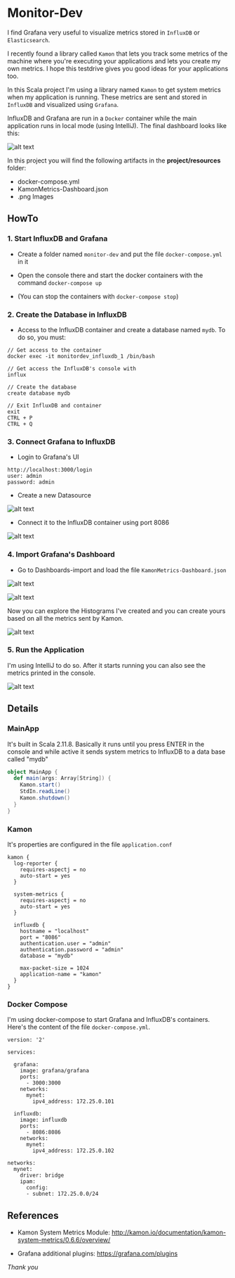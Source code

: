 # Monitor-Dev

I find Grafana very useful to visualize metrics stored in ```InfluxDB``` or ```Elasticsearch```.

I recently found a library called ```Kamon``` that lets you track some metrics of the machine where you're executing your applications and lets you create my own metrics.  I hope this testdrive gives you good ideas for your applications too.


In this Scala project I'm using a library named ```Kamon``` to get system metrics when my application is running.  These metrics are sent and stored in ```InfluxDB``` and visualized using ```Grafana```.

InfluxDB and Grafana are run in a ```Docker``` container while the main application runs in local mode (using IntelliJ).  The final dashboard looks like this:

![alt text](https://raw.githubusercontent.com/Kmellzie/monitor-dev/master/project/resources/imgs/KamonMetrics-Memory.png)

In this project you will find the following artifacts in the **project/resources** folder:

* docker-compose.yml
* KamonMetrics-Dashboard.json
* .png Images



## HowTo

### 1. Start InfluxDB and Grafana

* Create a folder named ```monitor-dev``` and put the file ```docker-compose.yml``` in it

* Open the console there and start the docker containers with the command ```docker-compose up```

* (You can stop the containers with ```docker-compose stop```)

### 2. Create the Database in InfluxDB

* Access to the InfluxDB container and create a database named ```mydb```.  To do so, you must:
```
// Get access to the container
docker exec -it monitordev_influxdb_1 /bin/bash

// Get access the InfluxDB's console with
influx

// Create the database
create database mydb

// Exit InfluxDB and container
exit
CTRL + P
CTRL + Q
```

### 3. Connect Grafana to InfluxDB

* Login to Grafana's UI
```
http://localhost:3000/login
user: admin
password: admin
```

* Create a new Datasource

![alt text](https://raw.githubusercontent.com/Kmellzie/monitor-dev/master/project/resources/imgs/KamonMetrics-Datasource.png)

* Connect it to the InfluxDB container using port 8086

![alt text](https://raw.githubusercontent.com/Kmellzie/monitor-dev/master/project/resources/imgs/KamonMetrics-DatasourceInflux.png)


### 4. Import Grafana's Dashboard

* Go to Dashboards-import and load the file ```KamonMetrics-Dashboard.json```

![alt text](https://raw.githubusercontent.com/Kmellzie/monitor-dev/master/project/resources/imgs/KamonMetrics-Dashboard.png)

![alt text](https://raw.githubusercontent.com/Kmellzie/monitor-dev/master/project/resources/imgs/KamonMetrics-DashboardImport.png)

Now you can explore the Histograms I've created and you can create yours based on all the metrics sent by Kamon.

![alt text](https://raw.githubusercontent.com/Kmellzie/monitor-dev/master/project/resources/imgs/KamonMetrics-Graph.png)


### 5. Run the Application

I'm using IntelliJ to do so. After it starts running you can also see the metrics printed in the console.

![alt text](https://raw.githubusercontent.com/Kmellzie/monitor-dev/master/project/resources/imgs/KamonMetrics-Console.png)



## Details

### MainApp

It's built in Scala 2.11.8. Basically it runs until you press ENTER in the console and while active it sends system metrics to InfluxDB to a data base called "mydb"

```scala
object MainApp {
  def main(args: Array[String]) {
    Kamon.start()
    StdIn.readLine()
    Kamon.shutdown()
  }
}
```

### Kamon

It's properties are configured in the file ```application.conf```
```
kamon {
  log-reporter {
    requires-aspectj = no
    auto-start = yes
  }

  system-metrics {
    requires-aspectj = no
    auto-start = yes
  }

  influxdb {
    hostname = "localhost"
    port = "8086"
    authentication.user = "admin"
    authentication.password = "admin"
    database = "mydb"

    max-packet-size = 1024
    application-name = "kamon"
  }
}
```

### Docker Compose

I'm using docker-compose to start Grafana and InfluxDB's containers. Here's the content of the file ```docker-compose.yml```.

```
version: '2'

services:

  grafana:
    image: grafana/grafana
    ports:
      - 3000:3000
    networks:
      mynet:
        ipv4_address: 172.25.0.101

  influxdb:
    image: influxdb
    ports:
      - 8086:8086
    networks:
      mynet:
        ipv4_address: 172.25.0.102

networks:
  mynet:
    driver: bridge
    ipam:
      config:
      - subnet: 172.25.0.0/24
```


## References

* Kamon System Metrics Module: http://kamon.io/documentation/kamon-system-metrics/0.6.6/overview/

* Grafana additional plugins: https://grafana.com/plugins


*Thank you*